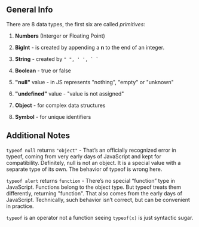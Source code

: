 
## General Info

There are 8 data types, the first six are called *primitives*:

1. **Numbers** (Interger or Floating Point)

2. **BigInt** - is created by appending a **n** to the end of an integer.

3. **String** - created by ```" ", ' ', ` ` ```

4. **Boolean** - true or false

5. **"null"** value - in JS represents "nothing", "empty" or "unknown"

6. **"undefined"** value - "value is not assigned"

7. **Object** - for complex data structures

8. **Symbol** - for unique identifiers

## Additional Notes

```typeof null``` returns ```"object"``` - That’s an officially recognized error in typeof, coming from very early days of JavaScript and kept for compatibility. Definitely, null is not an object. It is a special value with a separate type of its own. The behavior of typeof is wrong here.

```typeof alert``` returns ```function``` - There’s no special “function” type in JavaScript. Functions belong to the object type. But typeof treats them differently, returning "function". That also comes from the early days of JavaScript. Technically, such behavior isn’t correct, but can be convenient in practice.

```typeof``` is an operator not a function seeing ```typeof(x)``` is just syntactic sugar.
